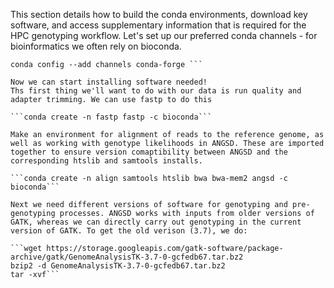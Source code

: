 This section details how to build the conda environments, download key software, and access supplementary information that is required for the HPC genotyping workflow. Let's set up our preferred conda channels - for bioinformatics we often rely on bioconda.

```conda config --add channels bioconda
conda config --add channels conda-forge ```

Now we can start installing software needed! 
Ths first thing we'll want to do with our data is run quality and adapter trimming. We can use fastp to do this

```conda create -n fastp fastp -c bioconda```

Make an environment for alignment of reads to the reference genome, as well as working with genotype likelihoods in ANGSD. These are imported together to ensure version comaptibility between ANGSD and the corresponding htslib and samtools installs. 

```conda create -n align samtools htslib bwa bwa-mem2 angsd -c bioconda```

Next we need different versions of software for genotyping and pre-genotyping processes. ANGSD works with inputs from older versions of GATK, whereas we can directly carry out genotyping in the current version of GATK. To get the old verison (3.7), we do:

```wget https://storage.googleapis.com/gatk-software/package-archive/gatk/GenomeAnalysisTK-3.7-0-gcfedb67.tar.bz2
bzip2 -d GenomeAnalysisTK-3.7-0-gcfedb67.tar.bz2
tar -xvf```
